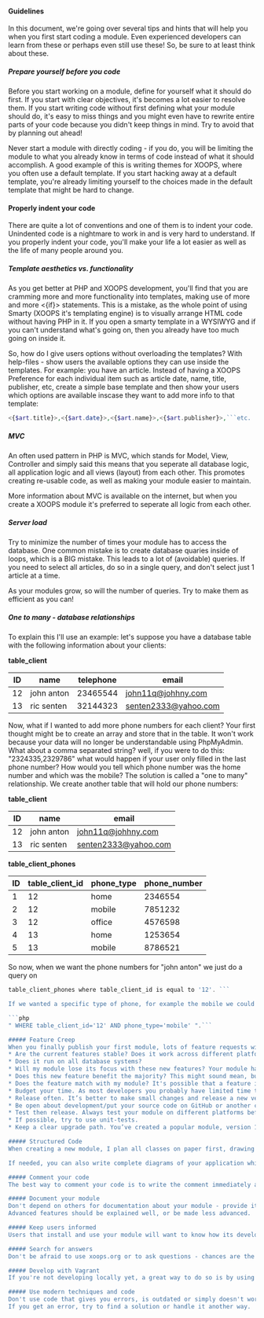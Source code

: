 #### Guidelines
In this document, we're going over several tips and hints that will help you when you first start coding a module. Even experienced developers can learn from these or perhaps even still use these! So, be sure to at least think about these.

##### Prepare yourself before you code
Before you start working on a module, define for yourself what it should do first. If you start with clear objectives, it's becomes a lot easier to resolve them.
If you start writing code without first defining what your module should do, it's easy to miss things and you might even have to rewrite entire parts of your code because you didn't keep things in mind. Try to avoid that by planning out ahead!

Never start a module with directly coding - if you do, you will be limiting the module to what you already know in terms of code instead of what it should accomplish.
A good example of this is writing themes for XOOPS, where you often use a default template. If you start hacking away at a default template, you're already limiting yourself to the choices made in the default template that might be hard to change.

#### Properly indent your code
There are quite a lot of conventions and one of them is to indent your code. Unindented code is a nightmare to work in and is very hard to understand.
If you properly indent your code, you'll make your life a lot easier as well as the life of many people around you.

##### Template aesthetics vs. functionality
As you get better at PHP and XOOPS development, you'll find that you are cramming more and more functionality into templates, making use of more and more <{if}> statements. This is a mistake, as the whole point of using Smarty (XOOPS it's templating engine) is to visually arrange HTML code without having PHP in it. If you open a smarty template in a WYSIWYG and if you can't understand what's going on, then you already have too much going on inside it.

So, how do I give users options without overloading the templates? With help-files - show users the available options they can use inside the templates. For example: you have an article. Instead of having a XOOPS Preference for each individual item such as article date, name, title, publisher, etc, create a simple base template and then show your users which options are available inscase they want to add more info to that template:
```php
<{$art.title}>,<{$art.date}>,<{$art.name}>,<{$art.publisher}>,```etc.
```
##### MVC
An often used pattern in PHP is MVC, which stands for Model, View, Controller and simply said this means that you seperate all database logic, all application logic and all views (layout) from each other. This promotes creating re-usable code, as well as making your module easier to maintain.

More information about MVC is available on the internet, but when you create a XOOPS module it's preferred to seperate all logic from each other. 

##### Server load
Try to minimize the number of times your module has to access the database. One common mistake is to create database quaries inside of loops, which is a BIG mistake. This leads to a lot of (avoidable) queries.
If you need to select all articles, do so in a single query, and don't select just 1 article at a time.

As your modules grow, so will the number of queries. Try to make them as efficient as you can!

##### One to many - database relationships
To explain this I'll use an example: let's suppose you have a database table with the following information about your clients:

**table_client**

|ID|name|telephone|email|
|-|-|-|-|
|12|john anton|23465544|john11q@johhny.com|
|13|ric senten|32144323|senten2333@yahoo.com|

Now, what if I wanted to add more phone numbers for each client? Your first thought might be to create an array and store that in the table. It won't work because your data will no longer be understandable using PhpMyAdmin. What about a comma separated string? well, if you were to do this: "2324335,2329786" what would happen if your user only filled in the last phone number? How would you tell which phone number was the home number and which was the mobile? The solution is called a "one to many" relationship. We create another table that will hold our phone numbers:

**table_client**

|ID|name|email|
|-|-|-|
|12|john anton|john11q@johhny.com|
|13|ric senten|senten2333@yahoo.com|

**table_client_phones**

|ID|table_client_id|phone_type|phone_number|
|-|-|-|-|
|1|12|home|2346554|
|2|12|mobile|7851232|
|3|12|office|4576598|
|4|13|home|1253654|
|5|13|mobile|8786521|

So now, when we want the phone numbers for "john anton" we just do a query on

```php
table_client_phones where table_client_id is equal to '12'. ```

If we wanted a specific type of phone, for example the mobile we could build a query like this: 

```php
" WHERE table_client_id='12' AND phone_type='mobile' ".```

##### Feature Creep
When you finally publish your first module, lots of feature requests will start coming from your users. Before you even consider those new features consider these points:
* Are the current features stable? Does it work across different platforms such as servers running on Linux or Windows. Is it browser compatible? 
* Does it run on all database systems?
* Will my module lose its focus with these new features? Your module had a clear purpose when it started, don’t lose it. Make it good at that one objective. Many times developers try to create a module that’s too generic, meaning the module might be satisfactory at many different jobs but not particularly good at any in particular.
* Does this new feature benefit the majority? This might sound mean, but when adding new features, the ones that will benefit the majority should take priority. There’s no point wasting your valuable time on a feature that will be used by only 2 or 3 users.
* Does the feature match with my module? It's possible that a feature is too far-stretched to be used in your module and belongs in a seperate module.
* Budget your time. As most developers you probably have limited time to dedicate to your XOOPS module(s). Your family, job or other responsabilities will always come first, so, plan for feasable goals.
* Release often. It’s better to make small changes and release a new version then have your users wait months on end for a new “super” version.
* Be open about development/put your source code on GitHub or another coding platform. This way, others can contribute to your modules as well.
* Test then release. Always test your module on different platforms before releasing it. As your module gets popular, people will volunteer to test it. Use them!
* If possible, try to use unit-tests.
* Keep a clear upgrade path. You’ve created a popular module, version 1.0. Lots of people are using it. They have invested time to personalize it to their needs and have inserted lots of info into it. So your first priority with a new version should be towards these users. They are already supporting you by using this module.

##### Structured Code
When creating a new module, I plan all classes on paper first, drawing diagrams of how the classes and functions should interact with each other. This allows me to understand dependencies and how the module should work before writing a single line of code. Even a little planning for your module will save you a lot of problems latter on when writing functions.

If needed, you can also write complete diagrams of your application which shows you the complete structure of your module.

##### Comment your code
The best way to comment your code is to write the comment immediately after you create or change a function or class. I know some developers write their comments at the very end of their development cycle. This in my opinion is a mistake. It’s easier to write 1 or 2 lines of comments for the function you just wrote then to have to write 100 lines of comments for functions you don’t even remember you had.

##### Document your module
Don't depend on others for documentation about your module - provide it yourself. This way, it's easier for others to use your module.
Advanced features should be explained well, or be made less advanced.

##### Keep users informed
Users that install and use your module will want to know how its development is progressing. Even if you can’t budget time for your module, let them know. It’s better to tell your users “I can’t code for 4 to 8 weeks” then to leave them in the dark regarding module progress. Remember: your module is only usefull if people actually use it. So, keep them happy.

##### Search for answers
Don't be afraid to use xoops.org or to ask questions - chances are the problem you're facing has been dealt with before. If you can't find it, don't hesitate to ask, as many developers will be happy to help.

##### Develop with Vagrant
If you're not developing locally yet, a great way to do so is by using Vagrant in combination with a PHP vagrant box. If this goes too far for you, you can install a Wamp solution like xampp, wamp or wampserver.

##### Use modern techniques and code
Don't use code that gives you errors, is outdated or simply doesn't work well at all - there's a reason why they generate errors.
If you get an error, try to find a solution or handle it another way.